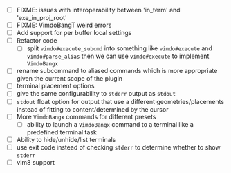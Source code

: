- [ ] FIXME: issues with interoperability between 'in_term' and
  'exe_in_proj_root'
- [ ] FIXME: VimdoBangT weird errors
- [ ] Add support for per buffer local settings
- [ ] Refactor code
  - [ ] split `vimdo#execute_subcmd` into something like `vimdo#execute`
  and `vimdo#parse_alias` then we can use `vimdo#execute` to implement `VimdoBangx`
- [ ] rename subcommand to aliased commands which is more appropriate given the
  current scope of the plugin
- [ ] terminal placement options
- [ ] give the same configurability to `stderr` output as `stdout`
- [ ] `stdout` float option for output that use a different geometries/placements
  instead of fitting to content/determined by the cursor
- [ ] More `VimdoBangx` commands for different presets
  - [ ] ability to launch a `VimdoBangx` command to a terminal like a predefined
    terminal task
- [ ] Ability to hide/unhide/list terminals
- [ ] use exit code instead of checking `stderr` to determine whether to show
  `stderr`
- [ ] vim8 support
